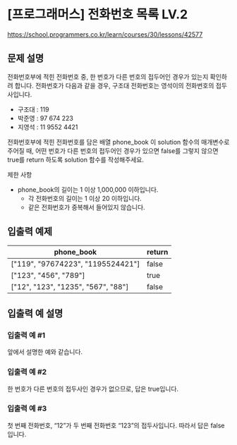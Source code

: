 # [프로그래머스] 전화번호 목록 LV.2
https://school.programmers.co.kr/learn/courses/30/lessons/42577

## 문제 설명
전화번호부에 적힌 전화번호 중, 한 번호가 다른 번호의 접두어인 경우가 있는지 확인하려 합니다.
전화번호가 다음과 같을 경우, 구조대 전화번호는 영석이의 전화번호의 접두사입니다.

- 구조대 : 119
- 박준영 : 97 674 223
- 지영석 : 11 9552 4421

전화번호부에 적힌 전화번호를 담은 배열 phone_book 이 solution 함수의 매개변수로 주어질 때, 어떤 번호가 다른 번호의 접두어인 경우가 있으면 false를 그렇지 않으면 true를 return 하도록 solution 함수를 작성해주세요.

제한 사항
- phone_book의 길이는 1 이상 1,000,000 이하입니다.
    - 각 전화번호의 길이는 1 이상 20 이하입니다.
    - 같은 전화번호가 중복해서 들어있지 않습니다.

## 입출력 예제
| phone_book                                     | return |
|------------------------------------------------|--------|
| ["119", "97674223", "1195524421"]              | false  |
| ["123", "456", "789"]                          | true   |
| ["12", "123", "1235", "567", "88"]             | false  |


## 입출력 예 설명
### 입출력 예 #1
앞에서 설명한 예와 같습니다.

### 입출력 예 #2
한 번호가 다른 번호의 접두사인 경우가 없으므로, 답은 true입니다.

### 입출력 예 #3
첫 번째 전화번호, “12”가 두 번째 전화번호 “123”의 접두사입니다. 따라서 답은 false입니다.

